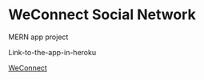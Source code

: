 # WeConnect Social Network
MERN app project

Link-to-the-app-in-heroku

<a href="https://stormy-coast-00203.herokuapp.com/" target="_blank"> WeConnect </a>
